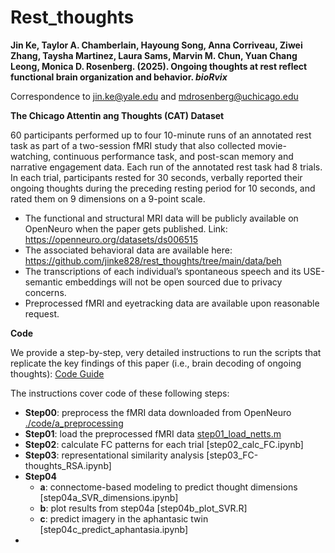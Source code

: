 # Rest_thoughts

**Jin Ke, Taylor A. Chamberlain, Hayoung Song, Anna Corriveau, Ziwei Zhang, Taysha Martinez, Laura Sams, Marvin M. Chun, Yuan Chang Leong, Monica D. Rosenberg. (2025). Ongoing thoughts at rest reflect functional brain organization and behavior. _bioRvix_**  

Correspondence to jin.ke@yale.edu and mdrosenberg@uchicago.edu
         
**The Chicago Attentin ang Thoughts (CAT) Dataset**

60 participants performed up to four 10-minute runs of an annotated rest task as part of a two-session fMRI study that also collected movie-watching, continuous performance task, and post-scan memory and narrative engagement data. Each run of the annotated rest task had 8 trials. In each trial, participants rested for 30 seconds, verbally reported their ongoing thoughts during the preceding resting period for 10 seconds, and rated them on 9 dimensions on a 9-point scale. 

* The functional and structural MRI data will be publicly available on OpenNeuro when the paper gets published. Link: https://openneuro.org/datasets/ds006515
* The associated behavioral data are available here: https://github.com/jinke828/rest_thoughts/tree/main/data/beh
* The transcriptions of each individual’s spontaneous speech and its USE-semantic embeddings will not be open sourced due to privacy concerns.
* Preprocessed fMRI and eyetracking data are available upon reasonable request.

**Code**

We provide a step-by-step, very detailed instructions to run the scripts that replicate the key findings of this paper (i.e., brain decoding of ongoing thoughts): 
[Code Guide](https://github.com/jinke828/rest_thoughts/blob/main/Code%20guide_JK.pdf)

The instructions cover code of these following steps:
* **Step00**: preprocess the fMRI data downloaded from OpenNeuro [./code/a_preprocessing](https://github.com/jinke828/rest_thoughts/tree/main/code/a_preprocessing)
* **Step01**: load the preprocessed fMRI data [step01_load_netts.m]()
* **Step02**: calculate FC patterns for each trial [step02_calc_FC.ipynb]
* **Step03**: representational similarity analysis [step03_FC-thoughts_RSA.ipynb]
* **Step04**
  - **a**: connectome-based modeling to predict thought dimensions [step04a_SVR_dimensions.ipynb]
  - **b**: plot results from step04a [step04b_plot_SVR.R]
  - **c**: predict imagery in the aphantasic twin [step04c_predict_aphantasia.ipynb]
* 
